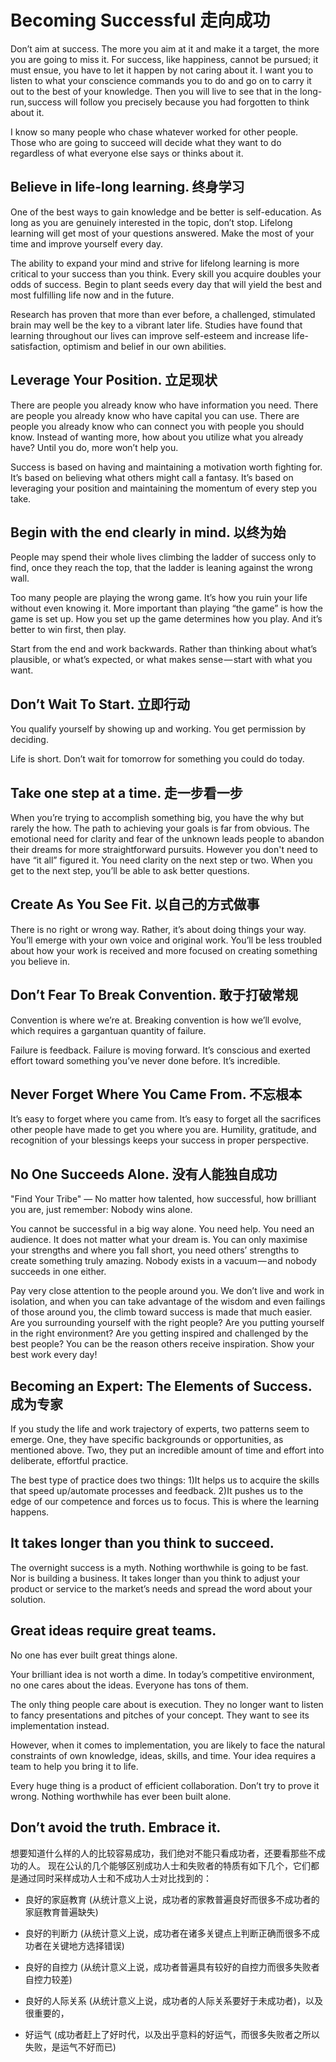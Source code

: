 # Becoming Successful 走向成功

Don’t aim at success. The more you aim at it and make it a target, the more you are going to miss it.
For success, like happiness, cannot be pursued; it must ensue, you have to let it happen by not caring about it.
I want you to listen to what your conscience commands you to do and go on to carry it out to the best of your knowledge.
Then you will live to see that in the long-run, success will follow you precisely because you had forgotten to think about it.

I know so many people who chase whatever worked for other people.
Those who are going to succeed will decide what they want to do regardless of what everyone else says or thinks about it.

## Believe in life-long learning. 终身学习
One of the best ways to gain knowledge and be better is self-education.
As long as you are genuinely interested in the topic, don’t stop.
Lifelong learning will get most of your questions answered.
Make the most of your time and improve yourself every day.

The ability to expand your mind and strive for lifelong learning is more critical to your success than you think.
Every skill you acquire doubles your odds of success. 
Begin to plant seeds every day that will yield the best and most fulfilling life now and in the future.

Research has proven that more than ever before, a challenged, stimulated brain may well be the key to a vibrant later life.
Studies have found that learning throughout our lives can improve self-esteem and increase life-satisfaction, optimism and belief in our own abilities.

## Leverage Your Position. 立足现状
There are people you already know who have information you need.
There are people you already know who have capital you can use.
There are people you already know who can connect you with people you should know.
Instead of wanting more, how about you utilize what you already have? Until you do, more won’t help you.

Success is based on having and maintaining a motivation worth fighting for.
It’s based on believing what others might call a fantasy.
It’s based on leveraging your position and maintaining the momentum of every step you take.

## Begin with the end clearly in mind. 以终为始
People may spend their whole lives climbing the ladder of success only to find, once they reach the top, that the ladder is leaning against the wrong wall.

Too many people are playing the wrong game. It’s how you ruin your life without even knowing it.
More important than playing “the game” is how the game is set up. How you set up the game determines how you play. And it’s better to win first, then play.

Start from the end and work backwards. Rather than thinking about what’s plausible, or what’s expected, or what makes sense — start with what you want.

## Don’t Wait To Start. 立即行动
You qualify yourself by showing up and working. You get permission by deciding.

Life is short. Don’t wait for tomorrow for something you could do today.

## Take one step at a time. 走一步看一步
When you’re trying to accomplish something big, you have the why but rarely the how. The path to achieving your goals is far from obvious.
The emotional need for clarity and fear of the unknown leads people to abandon their dreams for more straightforward pursuits.
However you don't need to have “it all” figured it. You need clarity on the next step or two.
When you get to the next step, you’ll be able to ask better questions.

## Create As You See Fit. 以自己的方式做事
There is no right or wrong way. Rather, it’s about doing things your way.
You’ll emerge with your own voice and original work. You’ll be less troubled about how your work is received and more focused on creating something you believe in.

## Don’t Fear To Break Convention. 敢于打破常规
Convention is where we’re at. Breaking convention is how we’ll evolve, which requires a gargantuan quantity of failure.

Failure is feedback. Failure is moving forward. It’s conscious and exerted effort toward something you’ve never done before. It’s incredible.

## Never Forget Where You Came From. 不忘根本
It’s easy to forget where you came from.
It’s easy to forget all the sacrifices other people have made to get you where you are.
Humility, gratitude, and recognition of your blessings keeps your success in proper perspective.

## No One Succeeds Alone. 没有人能独自成功
"Find Your Tribe" — No matter how talented, how successful, how brilliant you are, just remember: Nobody wins alone.

You cannot be successful in a big way alone. You need help. You need an audience. It does not matter what your dream is.
You can only maximise your strengths and where you fall short, you need others’ strengths to create something truly amazing.
Nobody exists in a vacuum — and nobody succeeds in one either.

Pay very close attention to the people around you.
We don’t live and work in isolation, and when you can take advantage of the wisdom and even failings of those around you, the climb toward success is made that much easier.
Are you surrounding yourself with the right people? Are you putting yourself in the right environment? Are you getting inspired and challenged by the best people?
You can be the reason others receive inspiration. Show your best work every day!

## Becoming an Expert: The Elements of Success. 成为专家
If you study the life and work trajectory of experts, two patterns seem to emerge.
One, they have specific backgrounds or opportunities, as mentioned above. Two, they put an incredible amount of time and effort into deliberate, effortful practice.

The best type of practice does two things:
1)It helps us to acquire the skills that speed up/automate processes and feedback.
2)It pushes us to the edge of our competence and forces us to focus. This is where the learning happens.

## It takes longer than you think to succeed.
The overnight success is a myth.
Nothing worthwhile is going to be fast. Nor is building a business.
It takes longer than you think to adjust your product or service to the market’s needs and spread the word about your solution.

## Great ideas require great teams.
No one has ever built great things alone.

Your brilliant idea is not worth a dime. In today’s competitive environment, no one cares about the ideas. Everyone has tons of them.

The only thing people care about is execution. They no longer want to listen to fancy presentations and pitches of your concept. They want to see its implementation instead.

However, when it comes to implementation, you are likely to face the natural constraints of own knowledge, ideas, skills, and time. Your idea requires a team to help you bring it to life.

Every huge thing is a product of efficient collaboration. Don’t try to prove it wrong. Nothing worthwhile has ever been built alone.

## Don’t avoid the truth. Embrace it.

想要知道什么样的人的比较容易成功，我们绝对不能只看成功者，还要看那些不成功的人。
现在公认的几个能够区别成功人士和失败者的特质有如下几个，它们都是通过同时采样成功人士和不成功人士对比找到的：

- 良好的家庭教育 (从统计意义上说，成功者的家教普遍良好而很多不成功者的家庭教育普遍缺失)

- 良好的判断力 (从统计意义上说，成功者在诸多关键点上判断正确而很多不成功者在关键地方选择错误)

- 良好的自控力 (从统计意义上说，成功者普遍具有较好的自控力而很多失败者自控力较差)

- 良好的人际关系 (从统计意义上说，成功者的人际关系要好于未成功者)，以及很重要的，

- 好运气 (成功者赶上了好时代，以及出乎意料的好运气，而很多失败者之所以失败，是运气不好而已)

